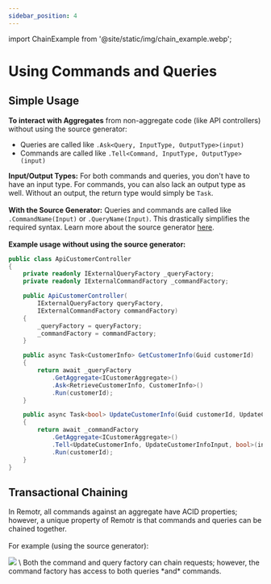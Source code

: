 ```yaml
---
sidebar_position: 4
---
```


import ChainExample from '@site/static/img/chain_example.webp';

# Using Commands and Queries

## Simple Usage

**To interact with Aggregates** from non-aggregate code (like API controllers) without using the source generator:

- Queries are called like `.Ask<Query, InputType, OutputType>(input)`
- Commands are called like `.Tell<Command, InputType, OutputType>(input)`

**Input/Output Types:** For both commands and queries, you don't have to have an input type. For commands, you can also lack an output type as well. Without an output, the return type would simply be `Task`.
\
\
**With the Source Generator:** Queries and commands are called like `.CommandName(Input)` or `.QueryName(Input)`. This drastically simplifies the required syntax. Learn more about the source generator [here](source-generation.md).
\
\
**Example usage without using the source generator:**
```csharp
public class ApiCustomerController
{
    private readonly IExternalQueryFactory _queryFactory;
    private readonly IExternalCommandFactory _commandFactory;

    public ApiCustomerController(
        IExternalQueryFactory queryFactory,
        IExternalCommandFactory commandFactory)
    {
        _queryFactory = queryFactory;
        _commandFactory = commandFactory;
    }

    public async Task<CustomerInfo> GetCustomerInfo(Guid customerId)
    {
        return await _queryFactory
            .GetAggregate<ICustomerAggregate>()
            .Ask<RetrieveCustomerInfo, CustomerInfo>()
            .Run(customerId);
    }

    public async Task<bool> UpdateCustomerInfo(Guid customerId, UpdateCustomerInfoInput input)
    {
        return await _commandFactory
            .GetAggregate<ICustomerAggregate>()
            .Tell<UpdateCustomerInfo, UpdateCustomerInfoInput, bool>(input)
            .Run(customerId);
    }
}
```

## Transactional Chaining

In Remotr, all commands against an aggregate have ACID properties; however, a unique property of Remotr is that commands and queries can be chained together.\
\
For example (using the source generator):

<img src={ChainExample} />
\
Both the command and query factory can chain requests; however, the command factory has access to both queries *and* commands.
